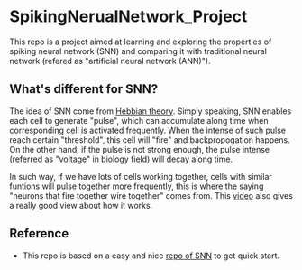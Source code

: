 # SpikingNerualNetwork_Project
This repo is a project aimed at learning and exploring the properties of spiking neural network (SNN) and comparing it with traditional neural network (refered as "artificial neural network (ANN)").

## What's different for SNN?
  The idea of SNN come from [Hebbian theory](https://en.wikipedia.org/wiki/Hebbian_theory). Simply speaking, SNN enables each cell to generate "pulse", which can accumulate along time when corresponding cell is activated frequently. When the intense of such pulse reach certain "threshold", this cell will "fire" and backpropogation happens. On the other hand, if the pulse is not strong enough, the pulse intense (referred as "voltage" in biology field) will decay along time.
  
  In such way, if we have lots of cells working together, cells with similar funtions will pulse together more frequently, this is where the saying "neurons that fire together wire together" comes from. This [video](https://www.youtube.com/watch?v=3JQ3hYko51Y) also gives a really good view about how it works.

## Reference
* This repo is based on a easy and nice [repo of SNN](https://github.com/guillaume-chevalier/Spiking-Neural-Network-SNN-with-PyTorch-where-Backpropagation-engenders-STDP) to get quick start.
